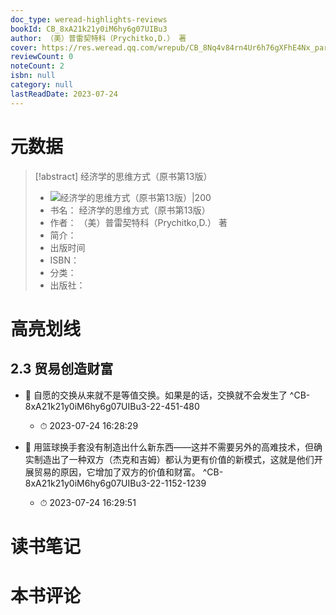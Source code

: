 ```yaml
---
doc_type: weread-highlights-reviews
bookId: CB_8xA21k21y0iM6hy6g07UIBu3
author: （美）普雷契特科（Prychitko,D.） 著
cover: https://res.weread.qq.com/wrepub/CB_8Nq4v84rn4Ur6h76gXFhE4Nx_parsecover
reviewCount: 0
noteCount: 2
isbn: null
category: null
lastReadDate: 2023-07-24
---
```

# 元数据
> [!abstract] 经济学的思维方式（原书第13版）
> - ![ 经济学的思维方式（原书第13版）|200](https://res.weread.qq.com/wrepub/CB_8Nq4v84rn4Ur6h76gXFhE4Nx_parsecover)
> - 书名： 经济学的思维方式（原书第13版）
> - 作者： （美）普雷契特科（Prychitko,D.） 著
> - 简介： 
> - 出版时间 
> - ISBN： 
> - 分类： 
> - 出版社： 

# 高亮划线

## 2.3 贸易创造财富


- 📌 自愿的交换从来就不是等值交换。如果是的话，交换就不会发生了 ^CB-8xA21k21y0iM6hy6g07UIBu3-22-451-480
    - ⏱ 2023-07-24 16:28:29 

- 📌 用篮球换手套没有制造出什么新东西——这并不需要另外的高难技术，但确实制造出了一种双方（杰克和吉姆）都认为更有价值的新模式，这就是他们开展贸易的原因，它增加了双方的价值和财富。 ^CB-8xA21k21y0iM6hy6g07UIBu3-22-1152-1239
    - ⏱ 2023-07-24 16:29:51 
# 读书笔记

# 本书评论
